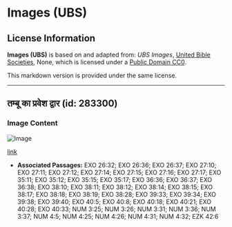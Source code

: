 # Images (UBS)

## License Information

**Images (UBS)** is based on and adapted from: _UBS Images_, [United Bible Societies](https://unitedbiblesocieties.org/), None, which is licensed under a [Public Domain CC0](https://creativecommons.org/public-domain/cc0/).

This markdown version is provided under the same license.



--------------------------------

## तम्बू का प्रवेश द्वार (id: 283300)

### Image Content

![Image](https://cdn.aquifer.bible/aquifer-content/resources/Media/WEB-0433_tabernacle_entrance.jpg)

[link](https://cdn.aquifer.bible/aquifer-content/resources/Media/WEB-0433_tabernacle_entrance.jpg)

* **Associated Passages:** EXO 26:32; EXO 26:36; EXO 26:37; EXO 27:10; EXO 27:11; EXO 27:12; EXO 27:14; EXO 27:15; EXO 27:16; EXO 27:17; EXO 35:11; EXO 35:12; EXO 35:15; EXO 35:17; EXO 36:36; EXO 36:37; EXO 36:38; EXO 38:10; EXO 38:11; EXO 38:12; EXO 38:14; EXO 38:15; EXO 38:17; EXO 38:18; EXO 38:19; EXO 38:28; EXO 39:33; EXO 39:34; EXO 39:38; EXO 39:40; EXO 40:5; EXO 40:8; EXO 40:18; EXO 40:21; EXO 40:28; EXO 40:33; NUM 3:25; NUM 3:26; NUM 3:31; NUM 3:36; NUM 3:37; NUM 4:5; NUM 4:25; NUM 4:26; NUM 4:31; NUM 4:32; EZK 42:6

